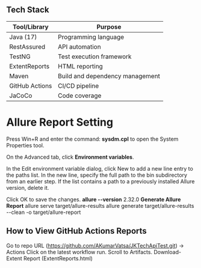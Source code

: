 

## Tech Stack

| Tool/Library      | Purpose                                |
|-------------------|----------------------------------------|
| Java (17)         | Programming language                   |
| RestAssured       | API automation                         |
| TestNG            | Test execution framework               |
| ExtentReports     | HTML reporting                         |
| Maven             | Build and dependency management        |
| GitHub Actions    | CI/CD pipeline                         |
| JaCoCo            | Code coverage                          |

Allure Report Setting
=====================
Press Win+R and enter the command: **sysdm.cpl** to open the System Properties tool.

On the Advanced tab, click **Environment variables**.

In the Edit environment variable dialog, click New to add a new line entry to the paths list.
In the new line, specify the full path to the bin subdirectory from an earlier step.
If the list contains a path to a previously installed Allure version, delete it.

Click OK to save the changes.
**allure --version**
2.32.0
**Generate Allure Report**
allure serve target/allure-results
allure generate target/allure-results --clean -o target/allure-report

## How to View GitHub Actions Reports
Go to repo URL (https://github.com/AKumarVatsa/JKTechApiTest.git) → Actions
Click on the latest workflow run.
Scroll to Artifacts.
Download-Extent Report (ExtentReports.html)





